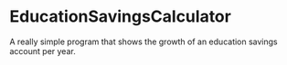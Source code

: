 # EducationSavingsCalculator
A really simple program that shows the growth of an education savings account per year.
